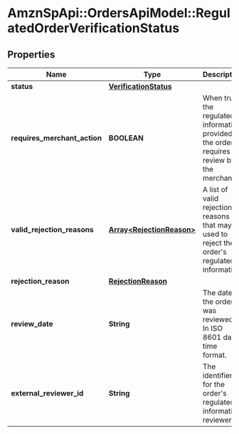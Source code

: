 # AmznSpApi::OrdersApiModel::RegulatedOrderVerificationStatus

## Properties
Name | Type | Description | Notes
------------ | ------------- | ------------- | -------------
**status** | [**VerificationStatus**](VerificationStatus.md) |  | 
**requires_merchant_action** | **BOOLEAN** | When true, the regulated information provided in the order requires a review by the merchant. | 
**valid_rejection_reasons** | [**Array&lt;RejectionReason&gt;**](RejectionReason.md) | A list of valid rejection reasons that may be used to reject the order&#x27;s regulated information. | 
**rejection_reason** | [**RejectionReason**](RejectionReason.md) |  | [optional] 
**review_date** | **String** | The date the order was reviewed. In ISO 8601 date time format. | [optional] 
**external_reviewer_id** | **String** | The identifier for the order&#x27;s regulated information reviewer. | [optional] 

